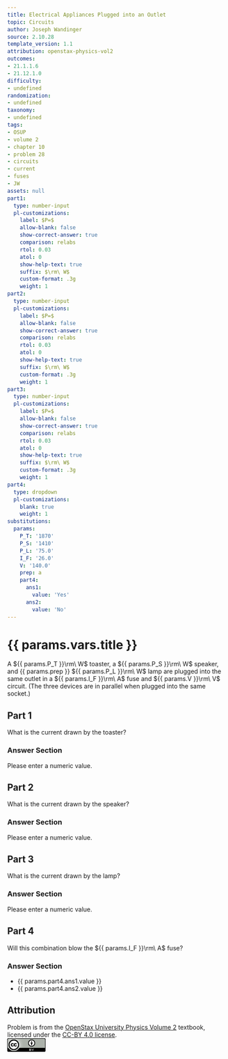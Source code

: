 ```yaml
---
title: Electrical Appliances Plugged into an Outlet
topic: Circuits
author: Joseph Wandinger
source: 2.10.28
template_version: 1.1
attribution: openstax-physics-vol2
outcomes:
- 21.1.1.6
- 21.12.1.0
difficulty:
- undefined
randomization:
- undefined
taxonomy:
- undefined
tags:
- OSUP
- volume 2
- chapter 10
- problem 28
- circuits
- current
- fuses
- JW
assets: null
part1:
  type: number-input
  pl-customizations:
    label: $P=$
    allow-blank: false
    show-correct-answer: true
    comparison: relabs
    rtol: 0.03
    atol: 0
    show-help-text: true
    suffix: $\rm\ W$
    custom-format: .3g
    weight: 1
part2:
  type: number-input
  pl-customizations:
    label: $P=$
    allow-blank: false
    show-correct-answer: true
    comparison: relabs
    rtol: 0.03
    atol: 0
    show-help-text: true
    suffix: $\rm\ W$
    custom-format: .3g
    weight: 1
part3:
  type: number-input
  pl-customizations:
    label: $P=$
    allow-blank: false
    show-correct-answer: true
    comparison: relabs
    rtol: 0.03
    atol: 0
    show-help-text: true
    suffix: $\rm\ W$
    custom-format: .3g
    weight: 1
part4:
  type: dropdown
  pl-customizations:
    blank: true
    weight: 1
substitutions:
  params:
    P_T: '1870'
    P_S: '1410'
    P_L: '75.0'
    I_F: '26.0'
    V: '140.0'
    prep: a
    part4:
      ans1:
        value: 'Yes'
      ans2:
        value: 'No'
---
```

# {{ params.vars.title }}
A ${{ params.P_T }}\rm\ W$ toaster, a ${{ params.P_S }}\rm\ W$ speaker, and {{ params.prep }} ${{ params.P_L }}\rm\ W$ lamp are plugged into the same outlet in a ${{ params.I_F }}\rm\ A$ fuse and ${{ params.V }}\rm\ V$ circuit.
(The three devices are in parallel when plugged into the same socket.)

## Part 1

What is the current drawn by the toaster?

### Answer Section

Please enter a numeric value.

## Part 2

What is the current drawn by the speaker?

### Answer Section

Please enter a numeric value.

## Part 3

What is the current drawn by the lamp?

### Answer Section

Please enter a numeric value.

## Part 4

Will this combination blow the ${{ params.I_F }}\rm\ A$ fuse?

### Answer Section

- {{ params.part4.ans1.value }}
- {{ params.part4.ans2.value }}

## Attribution

Problem is from the [OpenStax University Physics Volume 2](https://openstax.org/details/books/university-physics-volume-2) textbook, licensed under the [CC-BY 4.0 license](https://creativecommons.org/licenses/by/4.0/).<br>![Image representing the Creative Commons 4.0 BY license.](https://raw.githubusercontent.com/firasm/bits/master/by.png)